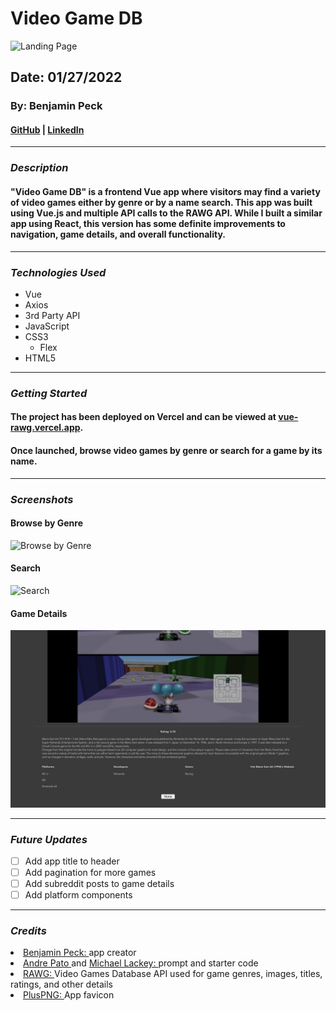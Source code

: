 # Video Game DB
![Landing Page](screenshots/video-game-database.png)
## Date: 01/27/2022
### By: Benjamin Peck
#### [GitHub](https://github.com/benjaminobambino) | [LinkedIn](https://www.linkedin.com/in/benjaminlpeck/)
***
### ***Description***
#### "Video Game DB" is a frontend Vue app where visitors may find a variety of video games either by genre or by a name search. This app was built using Vue.js and multiple API calls to the RAWG API. While I built a similar app using React, this version has some definite improvements to navigation, game details, and overall functionality.

***
### ***Technologies Used***
* Vue
* Axios
* 3rd Party API
* JavaScript
* CSS3
  * Flex
* HTML5
***
### ***Getting Started***
#### The project has been deployed on Vercel and can be viewed at [vue-rawg.vercel.app](https://vue-rawg.vercel.app/).
#### Once launched, browse video games by genre or search for a game by its name.
***
### ***Screenshots***
#### Browse by Genre
![Browse by Genre](screenshots/genre-select.png)
#### Search
![Search](screenshots/search.png)
#### Game Details
![Game Details](screenshots/game-select.png)
***
### ***Future Updates***
- [ ] Add app title to header
- [ ] Add pagination for more games
- [ ] Add subreddit posts to game details
- [ ] Add platform components
***
### ***Credits***
<li>
  <a
    href="https://www.linkedin.com/in/benjaminlpeck/"
    target="_blank"
    rel="noopener noreferrer"
  >
    Benjamin Peck:
  </a>
  app creator
</li>
<li>
  <a
    href="https://www.andrepato.com/"
    target="_blank"
    rel="noopener noreferrer"
  >
    Andre Pato
  </a>
  and
  <a
    href="https://michaellackey.com/"
    target="_blank"
    rel="noopener noreferrer"
  >
    Michael Lackey:
  </a>
  prompt and starter code
</li>
<li>
  <a
    href="https://rawg.io/apidocs"
    target="_blank"
    rel="noopener noreferrer"
  >
    RAWG:
  </a>
  Video Games Database API used for game genres, images, titles,
  ratings, and other details
</li>
<li>
  <a
    href="https://pluspng.com/png-54686.html"
    target="_blank"
    rel="noopener noreferrer"
  >
    PlusPNG:
  </a>
  App favicon
</li>
